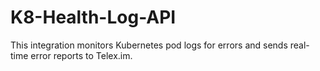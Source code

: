 # K8-Health-Log-API
This integration monitors Kubernetes pod logs for errors and sends real-time error reports to Telex.im.
